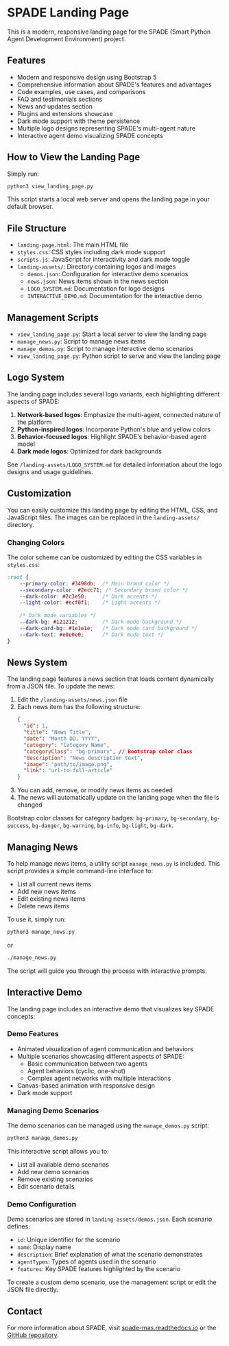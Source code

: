 # SPADE Landing Page

This is a modern, responsive landing page for the SPADE (Smart Python Agent Development Environment) project.

## Features

- Modern and responsive design using Bootstrap 5
- Comprehensive information about SPADE's features and advantages
- Code examples, use cases, and comparisons
- FAQ and testimonials sections
- News and updates section
- Plugins and extensions showcase
- Dark mode support with theme persistence
- Multiple logo designs representing SPADE's multi-agent nature
- Interactive agent demo visualizing SPADE concepts

## How to View the Landing Page

Simply run:

```bash
python3 view_landing_page.py
```

This script starts a local web server and opens the landing page in your default browser.

## File Structure

- `landing-page.html`: The main HTML file
- `styles.css`: CSS styles including dark mode support
- `scripts.js`: JavaScript for interactivity and dark mode toggle
- `landing-assets/`: Directory containing logos and images
  - `demos.json`: Configuration for interactive demo scenarios
  - `news.json`: News items shown in the news section
  - `LOGO_SYSTEM.md`: Documentation for logo designs
  - `INTERACTIVE_DEMO.md`: Documentation for the interactive demo

## Management Scripts

- `view_landing_page.py`: Start a local server to view the landing page
- `manage_news.py`: Script to manage news items
- `manage_demos.py`: Script to manage interactive demo scenarios
- `view_landing_page.py`: Python script to serve and view the landing page

## Logo System

The landing page includes several logo variants, each highlighting different aspects of SPADE:

1. **Network-based logos**: Emphasize the multi-agent, connected nature of the platform
2. **Python-inspired logos**: Incorporate Python's blue and yellow colors
3. **Behavior-focused logos**: Highlight SPADE's behavior-based agent model
4. **Dark mode logos**: Optimized for dark backgrounds

See `/landing-assets/LOGO_SYSTEM.md` for detailed information about the logo designs and usage guidelines.

## Customization

You can easily customize this landing page by editing the HTML, CSS, and JavaScript files. The images can be replaced in the `landing-assets/` directory.

### Changing Colors

The color scheme can be customized by editing the CSS variables in `styles.css`:

```css
:root {
    --primary-color: #3498db;  /* Main brand color */
    --secondary-color: #2ecc71; /* Secondary brand color */
    --dark-color: #2c3e50;     /* Dark accents */
    --light-color: #ecf0f1;    /* Light accents */
    
    /* Dark mode variables */
    --dark-bg: #121212;        /* Dark mode background */
    --dark-card-bg: #1e1e1e;   /* Dark mode card background */
    --dark-text: #e0e0e0;      /* Dark mode text */
}
```

## News System

The landing page features a news section that loads content dynamically from a JSON file. To update the news:

1. Edit the `/landing-assets/news.json` file
2. Each news item has the following structure:
   ```json
   {
     "id": 1,
     "title": "News Title",
     "date": "Month DD, YYYY",
     "category": "Category Name",
     "categoryClass": "bg-primary", // Bootstrap color class
     "description": "News description text",
     "image": "path/to/image.png",
     "link": "url-to-full-article"
   }
   ```
3. You can add, remove, or modify news items as needed
4. The news will automatically update on the landing page when the file is changed

Bootstrap color classes for category badges: `bg-primary`, `bg-secondary`, `bg-success`, `bg-danger`, `bg-warning`, `bg-info`, `bg-light`, `bg-dark`.

## Managing News

To help manage news items, a utility script `manage_news.py` is included. This script provides a simple command-line interface to:

- List all current news items
- Add new news items
- Edit existing news items
- Delete news items

To use it, simply run:

```bash
python3 manage_news.py
```

or

```bash
./manage_news.py
```

The script will guide you through the process with interactive prompts.

## Interactive Demo

The landing page includes an interactive demo that visualizes key SPADE concepts:

### Demo Features

- Animated visualization of agent communication and behaviors
- Multiple scenarios showcasing different aspects of SPADE:
  - Basic communication between two agents
  - Agent behaviors (cyclic, one-shot)
  - Complex agent networks with multiple interactions
- Canvas-based animation with responsive design
- Dark mode support

### Managing Demo Scenarios

The demo scenarios can be managed using the `manage_demos.py` script:

```bash
python3 manage_demos.py
```

This interactive script allows you to:
- List all available demo scenarios
- Add new demo scenarios
- Remove existing scenarios
- Edit scenario details

### Demo Configuration

Demo scenarios are stored in `landing-assets/demos.json`. Each scenario defines:

- `id`: Unique identifier for the scenario
- `name`: Display name
- `description`: Brief explanation of what the scenario demonstrates
- `agentTypes`: Types of agents used in the scenario
- `features`: Key SPADE features highlighted by the scenario

To create a custom demo scenario, use the management script or edit the JSON file directly.

## Contact

For more information about SPADE, visit [spade-mas.readthedocs.io](https://spade-mas.readthedocs.io) or the [GitHub repository](https://github.com/javipalanca/spade).
